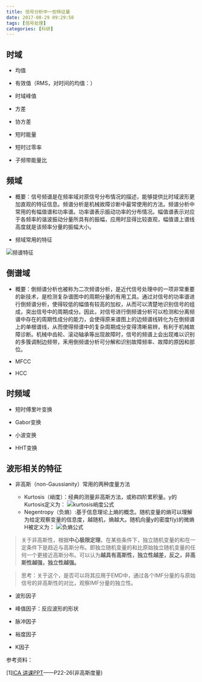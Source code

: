 ```yaml
---
title: 信号分析中一些特征量
date: 2017-08-29 09:29:58
tags: [信号处理]
categories: [科研]
---
```


## 时域
-  均值

-  有效值（RMS，对时间的均值：）

-  时域峰值

-  方差

-  协方差

-  短时能量

-  短时过零率

-  子频带能量比


## 频域

- 概要：信号频谱是在频率域对原信号分布情况的描述，能够提供比时域波形更加直观的特征信息。频谱分析是机械故障诊断中最常使用的方法。频谱分析中常用的有幅值谱和功率谱。功率谱表示振动功率的分布情况。幅值谱表示对应于各频率的谐波振动分量所具有的振幅，应用时显得比较直观，幅值谱上谱线高度就是该频率分量的振幅大小。

-  频域常用的特征

![频谱特征](/images/频谱特征.png)


## 倒谱域

-  概要：倒频谱分析也被称为二次频谱分析，是近代信号处理中的一项非常重要的新技术，是检测复杂谱图中的周期分量的有用工具。通过对信号的功率谱进行倒频谱分析，使得较低的幅值有较高的加权，从而可以清楚地识别信号的组成，突出信号中的周期成分。因此，对信号进行倒频谱分析可以检测和分离频谱中存在的周期性成分的能力，会使得原来谱图上的边频谱线转化为在倒频谱上的单根谱线，从而使得频谱中的复杂周期成分变得清晰易辨，有利于机械故障诊断。机械中齿轮、滚动轴承等出现故障时，信号的频谱上会出现难以识别的多簇调制边频带，釆用倒频谱分析可分解和识别故障频率、故障的原因和部位。

- MFCC

- HCC


## 时频域

-  短时傅里叶变换

-  Gabor变换

-  小波变换

-  HHT变换


## 波形相关的特征

-  非高斯（non-Gaussianity）常用的两种度量方法

	- Kurtosis（峭度）：经典的测量非高斯方法，或称四阶累积量。y的Kurtosis定义为：
		 ![kurtosis峭度公式](/images/kurtosis峭度公式.png)
	- Negentropy（负熵）:基于信息理论上熵的概念。随机变量的熵可以理解为给定观察变量的信息度，越随机，熵越大。随机向量y的密度f(y)的微熵H被定义为：
		![负熵公式](/images/负熵公式.png)
			

> 关于非高斯性，根据**中心极限定理**，在某些条件下，独立随机变量的和在一定条件下是趋近与高斯分布。即独立随机变量的和比原始独立随机变量的任何一个更接近高斯分布。可以认为**越具有高斯性，独立性越差，反之，非高斯性越强，独立性越强。**

> 思考：关于这个，是否可以将其应用于EMD中，通过各个IMF分量的与原始信号的非高斯性的对比，观察IMF分量的独立性。

-  波形因子

-  峰值因子：反应波形的形状

-  脉冲因子

-  裕度因子

-  K因子


参考资料：

[1][ICA 讲课PPT](https://wenku.baidu.com/view/fb50f8e93c1ec5da51e2701c.html)——P22-26(非高斯度量)
